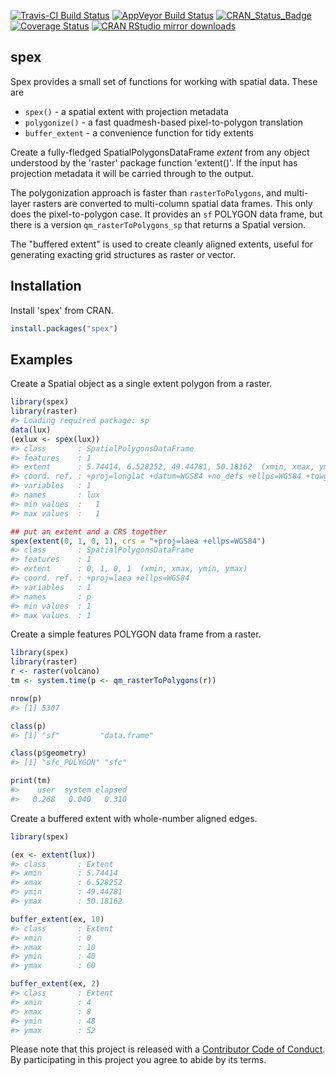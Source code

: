 
<!-- README.md is generated from README.Rmd. Please edit that file -->
[![Travis-CI Build Status](https://travis-ci.org/mdsumner/spex.svg?branch=master)](https://travis-ci.org/mdsumner/spex) [![AppVeyor Build Status](https://ci.appveyor.com/api/projects/status/github/mdsumner/spex?branch=master&svg=true)](https://ci.appveyor.com/project/mdsumner/spex) [![CRAN\_Status\_Badge](http://www.r-pkg.org/badges/version/spex)](https://cran.r-project.org/package=spex) [![Coverage Status](https://img.shields.io/codecov/c/github/mdsumner/spex/master.svg)](https://codecov.io/github/mdsumner/spex?branch=master) [![CRAN RStudio mirror downloads](http://cranlogs.r-pkg.org/badges/spex)](https://CRAN.R-project.org/package=spex)

spex
----

Spex provides a small set of functions for working with spatial data. These are

-   `spex()` - a spatial extent with projection metadata
-   `polygonize()` - a fast quadmesh-based pixel-to-polygon translation
-   `buffer_extent` - a convenience function for tidy extents

Create a fully-fledged SpatialPolygonsDataFrame *extent* from any object understood by the 'raster' package function 'extent()'. If the input has projection metadata it will be carried through to the output.

The polygonization approach is faster than `rasterToPolygons`, and multi-layer rasters are converted to multi-column spatial data frames. This only does the pixel-to-polygon case. It provides an `sf` POLYGON data frame, but there is a version `qm_rasterToPolygons_sp` that returns a Spatial version.

The "buffered extent" is used to create cleanly aligned extents, useful for generating exacting grid structures as raster or vector.

Installation
------------

Install 'spex' from CRAN.

``` r
install.packages("spex")
```

Examples
--------

Create a Spatial object as a single extent polygon from a raster.

``` r
library(spex)
library(raster)
#> Loading required package: sp
data(lux)
(exlux <- spex(lux))
#> class       : SpatialPolygonsDataFrame 
#> features    : 1 
#> extent      : 5.74414, 6.528252, 49.44781, 50.18162  (xmin, xmax, ymin, ymax)
#> coord. ref. : +proj=longlat +datum=WGS84 +no_defs +ellps=WGS84 +towgs84=0,0,0 
#> variables   : 1
#> names       : lux 
#> min values  :   1 
#> max values  :   1

## put an extent and a CRS together
spex(extent(0, 1, 0, 1), crs = "+proj=laea +ellps=WGS84")
#> class       : SpatialPolygonsDataFrame 
#> features    : 1 
#> extent      : 0, 1, 0, 1  (xmin, xmax, ymin, ymax)
#> coord. ref. : +proj=laea +ellps=WGS84 
#> variables   : 1
#> names       : p 
#> min values  : 1 
#> max values  : 1
```

Create a simple features POLYGON data frame from a raster.

``` r
library(spex)
library(raster)
r <- raster(volcano)
tm <- system.time(p <- qm_rasterToPolygons(r))

nrow(p)
#> [1] 5307

class(p)
#> [1] "sf"         "data.frame"

class(p$geometry)
#> [1] "sfc_POLYGON" "sfc"

print(tm)
#>    user  system elapsed 
#>   0.268   0.040   0.310
```

Create a buffered extent with whole-number aligned edges.

``` r
library(spex)

(ex <- extent(lux))
#> class       : Extent 
#> xmin        : 5.74414 
#> xmax        : 6.528252 
#> ymin        : 49.44781 
#> ymax        : 50.18162

buffer_extent(ex, 10)
#> class       : Extent 
#> xmin        : 0 
#> xmax        : 10 
#> ymin        : 40 
#> ymax        : 60

buffer_extent(ex, 2)
#> class       : Extent 
#> xmin        : 4 
#> xmax        : 8 
#> ymin        : 48 
#> ymax        : 52
```

Please note that this project is released with a [Contributor Code of Conduct](CONDUCT.md). By participating in this project you agree to abide by its terms.
